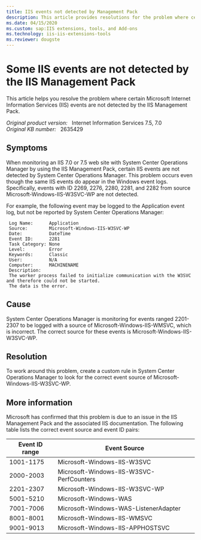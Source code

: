 ```yaml
---
title: IIS events not detected by Management Pack
description: This article provides resolutions for the problem where certain IIS events are not detected by System Center Operations Manager.
ms.date: 04/15/2020
ms.custom: sap:IIS extensions, tools, and Add-ons
ms.technology: iis-iis-extensions-tools
ms.reviewer: dougste
---
```

# Some IIS events are not detected by the IIS Management Pack

This article helps you resolve the problem where certain Microsoft Internet Information Services (IIS) events are not detected by the IIS Management Pack.

_Original product version:_ &nbsp; Internet Information Services 7.5, 7.0  
_Original KB number:_ &nbsp; 2635429

## Symptoms

When monitoring an IIS 7.0 or 7.5 web site with System Center Operations Manager by using the IIS Management Pack, certain IIS events are not detected by System Center Operations Manager. This problem occurs even though the same IIS events do appear in the Windows event logs. Specifically, events with ID 2269, 2276, 2280, 2281, and 2282 from source Microsoft-Windows-IIS-W3SVC-WP are not detected.

For example, the following event may be logged to the Application event log, but not be reported by System Center Operations Manager:

```console
 Log Name:      Application  
 Source:        Microsoft-Windows-IIS-W3SVC-WP  
 Date:          DateTime  
 Event ID:      2281  
 Task Category: None  
 Level:         Error  
 Keywords:      Classic  
 User:          N/A  
 Computer:      MACHINENAME  
 Description:  
 The worker process failed to initialize communication with the W3SVC and therefore could not be started.  
 The data is the error.
```

## Cause

System Center Operations Manager is monitoring for events ranged 2201-2307 to be logged with a source of Microsoft-Windows-IIS-WMSVC, which is incorrect. The correct source for these events is Microsoft-Windows-IIS-W3SVC-WP.

## Resolution

To work around this problem, create a custom rule in System Center Operations Manager to look for the correct event source of Microsoft-Windows-IIS-W3SVC-WP.

## More information

Microsoft has confirmed that this problem is due to an issue in the IIS Management Pack and the associated IIS documentation. The following table lists the correct event source and event ID pairs:

|Event ID range|Event Source|
|---|---|
|1001-1175|Microsoft-Windows-IIS-W3SVC|
|2000-2003|Microsoft-Windows-IIS-W3SVC-PerfCounters|
|2201-2307|Microsoft-Windows-IIS-W3SVC-WP|
|5001-5210|Microsoft-Windows-WAS|
|7001-7006|Microsoft-Windows-WAS-ListenerAdapter|
|8001-8001|Microsoft-Windows-IIS-WMSVC|
|9001-9013|Microsoft-Windows-IIS-APPHOSTSVC|
  